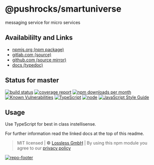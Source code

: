 # @pushrocks/smartuniverse
messaging service for micro services

## Availabililty and Links
* [npmjs.org (npm package)](https://www.npmjs.com/package/@pushrocks/smartuniverse)
* [gitlab.com (source)](https://gitlab.com/pushrocks/smartuniverse)
* [github.com (source mirror)](https://github.com/pushrocks/smartuniverse)
* [docs (typedoc)](https://pushrocks.gitlab.io/smartuniverse/)

## Status for master
[![build status](https://gitlab.com/pushrocks/smartuniverse/badges/master/build.svg)](https://gitlab.com/pushrocks/smartuniverse/commits/master)
[![coverage report](https://gitlab.com/pushrocks/smartuniverse/badges/master/coverage.svg)](https://gitlab.com/pushrocks/smartuniverse/commits/master)
[![npm downloads per month](https://img.shields.io/npm/dm/@pushrocks/smartuniverse.svg)](https://www.npmjs.com/package/@pushrocks/smartuniverse)
[![Known Vulnerabilities](https://snyk.io/test/npm/@pushrocks/smartuniverse/badge.svg)](https://snyk.io/test/npm/@pushrocks/smartuniverse)
[![TypeScript](https://img.shields.io/badge/TypeScript->=%203.x-blue.svg)](https://nodejs.org/dist/latest-v10.x/docs/api/)
[![node](https://img.shields.io/badge/node->=%2010.x.x-blue.svg)](https://nodejs.org/dist/latest-v10.x/docs/api/)
[![JavaScript Style Guide](https://img.shields.io/badge/code%20style-standard-brightgreen.svg)](http://standardjs.com/)

## Usage

Use TypeScript for best in class instellisense.

For further information read the linked docs at the top of this readme.

> MIT licensed | **&copy;** [Lossless GmbH](https://lossless.gmbh)
| By using this npm module you agree to our [privacy policy](https://lossless.gmbH/privacy.html)

[![repo-footer](https://pushrocks.gitlab.io/assets/repo-footer.svg)](https://maintainedby.lossless.com)
